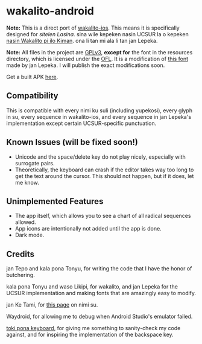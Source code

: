 # wakalito-android

**Note:** This is a direct port of [wakalito-ios](https://github.com/tbodt/wakalito-ios). This means it is specifically designed for
*sitelen Lasina*. sina wile kepeken nasin UCSUR la o kepeken [nasin Wakalito pi ilo Kiman](https://keyman.com/keyboards/sp_wakalito_ucsur).
ona li tan mi ala li tan jan Lepeka.

**Note:** All files in the project are [GPLv3](./LICENSE), **except for** the font in the resources directory, which is licensed under the [OFL](./OFL.txt).
It is a modification of [this font](https://www.kreativekorp.com/software/fonts/fairfaxponahd/) made by jan Lepeka. I will publish the exact modifications soon.

Get a built APK [here](https://mathmaster13.github.io/wakalito-android).

## Compatibility
This is compatible with every nimi ku suli (including yupekosi), every glyph in su, every sequence in wakalito-ios,
and every sequence in jan Lepeka's implementation except certain UCSUR-specific punctuation.

## Known Issues (will be fixed soon!)

- Unicode and the space/delete key do not play nicely, especially with surrogate pairs.
- Theoretically, the keyboard can crash if the editor takes way too long to get
the text around the cursor. This should not happen, but if it does, let me know.

## Unimplemented Features

- The app itself, which allows you to see a chart of all radical sequences allowed.
- App icons are intentionally not added until the app is done.
- Dark mode.

## Credits

jan Tepo and kala pona Tonyu, for writing the code that I have the honor of butchering.

kala pona Tonyu and waso Likipi, for wakalito, and jan Lepeka for the UCSUR implementation and making fonts that are amazingly easy to modify.

jan Ke Tami, for [this page](https://sona.pona.la/wiki/User:Jan_Ke_Tami/Oz_words) on nimi su.

Waydroid, for allowing me to debug when Android Studio's emulator failed.

[toki pona keyboard](https://github.com/timeopochin/tokiponakeyboard), for giving me something to
sanity-check my code against, and for inspiring the implementation of the backspace key.
